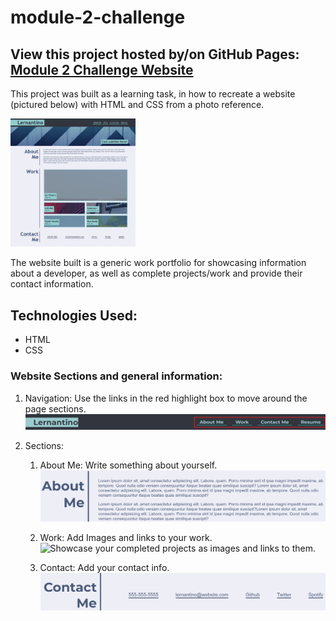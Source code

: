 # module-2-challenge
## View this project hosted by/on GitHub Pages: [Module 2 Challenge Website](https://dusticcus.github.io/module-2-challenge/ "Hosted Website")





This project was built as a learning task, in how to recreate a website (pictured below) with HTML and CSS from a photo reference.

<img src="./assets/images/readmeImages/websiteToCopy.png" alt="drawing" width="200"/>


The website built is a generic work portfolio for showcasing information about a developer, as well as complete projects/work and provide their contact information.

## Technologies Used:
- HTML
- CSS

### Website Sections and general information:
1. Navigation: Use the links in the red highlight box to move around the page sections.
![Navbar](./assets/images/readmeImages/navbar.png)

2. Sections:

    1. About Me: Write something about yourself.
    ![About Me](./assets/images/readmeImages/aboutMe.png "about me")

    2. Work: Add Images and links to your work.
    ![Showcase your completed projects as images and links to them.](./assets/images/readmeImages/work.png "work images")

    3. Contact: Add your contact info.
    ![Provide your contact details for email, social media, and/or phone number.](./assets/images/readmeImages/contactMe.png)
